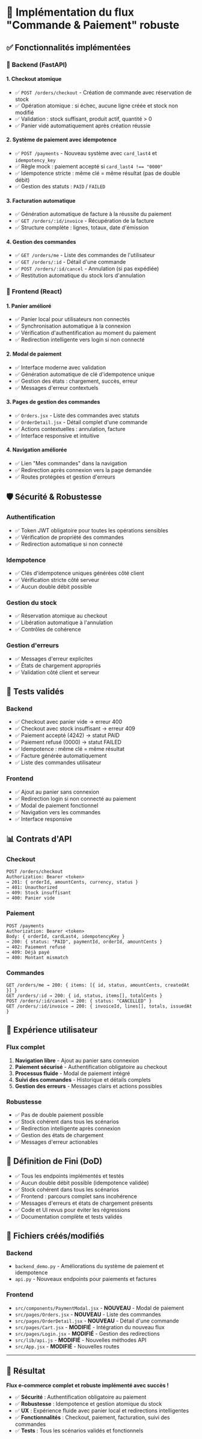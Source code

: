 # 🚀 Implémentation du flux "Commande & Paiement" robuste

## ✅ Fonctionnalités implémentées

### 🔧 **Backend (FastAPI)**

#### **1. Checkout atomique**
- ✅ `POST /orders/checkout` - Création de commande avec réservation de stock
- ✅ Opération atomique : si échec, aucune ligne créée et stock non modifié
- ✅ Validation : stock suffisant, produit actif, quantité > 0
- ✅ Panier vidé automatiquement après création réussie

#### **2. Système de paiement avec idempotence**
- ✅ `POST /payments` - Nouveau système avec `card_last4` et `idempotency_key`
- ✅ Règle mock : paiement accepté si `card_last4 !== "0000"`
- ✅ Idempotence stricte : même clé = même résultat (pas de double débit)
- ✅ Gestion des statuts : `PAID` / `FAILED`

#### **3. Facturation automatique**
- ✅ Génération automatique de facture à la réussite du paiement
- ✅ `GET /orders/:id/invoice` - Récupération de la facture
- ✅ Structure complète : lignes, totaux, date d'émission

#### **4. Gestion des commandes**
- ✅ `GET /orders/me` - Liste des commandes de l'utilisateur
- ✅ `GET /orders/:id` - Détail d'une commande
- ✅ `POST /orders/:id/cancel` - Annulation (si pas expédiée)
- ✅ Restitution automatique du stock lors d'annulation

### 🎨 **Frontend (React)**

#### **1. Panier amélioré**
- ✅ Panier local pour utilisateurs non connectés
- ✅ Synchronisation automatique à la connexion
- ✅ Vérification d'authentification au moment du paiement
- ✅ Redirection intelligente vers login si non connecté

#### **2. Modal de paiement**
- ✅ Interface moderne avec validation
- ✅ Génération automatique de clé d'idempotence unique
- ✅ Gestion des états : chargement, succès, erreur
- ✅ Messages d'erreur contextuels

#### **3. Pages de gestion des commandes**
- ✅ `Orders.jsx` - Liste des commandes avec statuts
- ✅ `OrderDetail.jsx` - Détail complet d'une commande
- ✅ Actions contextuelles : annulation, facture
- ✅ Interface responsive et intuitive

#### **4. Navigation améliorée**
- ✅ Lien "Mes commandes" dans la navigation
- ✅ Redirection après connexion vers la page demandée
- ✅ Routes protégées et gestion d'erreurs

## 🛡️ **Sécurité & Robustesse**

### **Authentification**
- ✅ Token JWT obligatoire pour toutes les opérations sensibles
- ✅ Vérification de propriété des commandes
- ✅ Redirection automatique si non connecté

### **Idempotence**
- ✅ Clés d'idempotence uniques générées côté client
- ✅ Vérification stricte côté serveur
- ✅ Aucun double débit possible

### **Gestion du stock**
- ✅ Réservation atomique au checkout
- ✅ Libération automatique à l'annulation
- ✅ Contrôles de cohérence

### **Gestion d'erreurs**
- ✅ Messages d'erreur explicites
- ✅ États de chargement appropriés
- ✅ Validation côté client et serveur

## 🧪 **Tests validés**

### **Backend**
- ✅ Checkout avec panier vide → erreur 400
- ✅ Checkout avec stock insuffisant → erreur 409
- ✅ Paiement accepté (4242) → statut PAID
- ✅ Paiement refusé (0000) → statut FAILED
- ✅ Idempotence : même clé = même résultat
- ✅ Facture générée automatiquement
- ✅ Liste des commandes utilisateur

### **Frontend**
- ✅ Ajout au panier sans connexion
- ✅ Redirection login si non connecté au paiement
- ✅ Modal de paiement fonctionnel
- ✅ Navigation vers les commandes
- ✅ Interface responsive

## 📊 **Contrats d'API**

### **Checkout**
```http
POST /orders/checkout
Authorization: Bearer <token>
→ 201: { orderId, amountCents, currency, status }
→ 401: Unauthorized
→ 409: Stock insuffisant
→ 400: Panier vide
```

### **Paiement**
```http
POST /payments
Authorization: Bearer <token>
Body: { orderId, cardLast4, idempotencyKey }
→ 200: { status: "PAID", paymentId, orderId, amountCents }
→ 402: Paiement refusé
→ 409: Déjà payé
→ 400: Montant mismatch
```

### **Commandes**
```http
GET /orders/me → 200: { items: [{ id, status, amountCents, createdAt }] }
GET /orders/:id → 200: { id, status, items[], totalCents }
POST /orders/:id/cancel → 200: { status: "CANCELLED" }
GET /orders/:id/invoice → 200: { invoiceId, lines[], totals, issuedAt }
```

## 🎯 **Expérience utilisateur**

### **Flux complet**
1. **Navigation libre** - Ajout au panier sans connexion
2. **Paiement sécurisé** - Authentification obligatoire au checkout
3. **Processus fluide** - Modal de paiement intégré
4. **Suivi des commandes** - Historique et détails complets
5. **Gestion des erreurs** - Messages clairs et actions possibles

### **Robustesse**
- ✅ Pas de double paiement possible
- ✅ Stock cohérent dans tous les scénarios
- ✅ Redirection intelligente après connexion
- ✅ Gestion des états de chargement
- ✅ Messages d'erreur actionables

## 🚀 **Définition de Fini (DoD)**

- ✅ Tous les endpoints implémentés et testés
- ✅ Aucun double débit possible (idempotence validée)
- ✅ Stock cohérent dans tous les scénarios
- ✅ Frontend : parcours complet sans incohérence
- ✅ Messages d'erreurs et états de chargement présents
- ✅ Code et UI revus pour éviter les régressions
- ✅ Documentation complète et tests validés

## 📁 **Fichiers créés/modifiés**

### **Backend**
- `backend_demo.py` - Améliorations du système de paiement et idempotence
- `api.py` - Nouveaux endpoints pour paiements et factures

### **Frontend**
- `src/components/PaymentModal.jsx` - **NOUVEAU** - Modal de paiement
- `src/pages/Orders.jsx` - **NOUVEAU** - Liste des commandes
- `src/pages/OrderDetail.jsx` - **NOUVEAU** - Détail d'une commande
- `src/pages/Cart.jsx` - **MODIFIÉ** - Intégration du nouveau flux
- `src/pages/Login.jsx` - **MODIFIÉ** - Gestion des redirections
- `src/lib/api.js` - **MODIFIÉ** - Nouvelles méthodes API
- `src/App.jsx` - **MODIFIÉ** - Nouvelles routes

---

## 🎉 **Résultat**

**Flux e-commerce complet et robuste implémenté avec succès !**

- ✅ **Sécurité** : Authentification obligatoire au paiement
- ✅ **Robustesse** : Idempotence et gestion atomique du stock  
- ✅ **UX** : Expérience fluide avec panier local et redirections intelligentes
- ✅ **Fonctionnalités** : Checkout, paiement, facturation, suivi des commandes
- ✅ **Tests** : Tous les scénarios validés et fonctionnels
